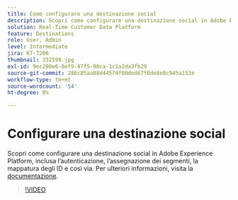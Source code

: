 ```yaml
---
title: Come configurare una destinazione social
description: Scopri come configurare una destinazione social in Adobe Experience Platform, inclusa l’autenticazione, l’assegnazione dei segmenti, la mappatura degli ID e così via.
solution: Real-Time Customer Data Platform
feature: Destinations
role: User, Admin
level: Intermediate
jira: KT-7206
thumbnail: 332599.jpg
exl-id: 9ec200e6-8ef9-47f5-98ca-1c1a2da3fb29
source-git-commit: 286c85aa88d44574f00ded67f0de8e0c945a153e
workflow-type: tm+mt
source-wordcount: '54'
ht-degree: 0%

---
```


# Configurare una destinazione social

Scopri come configurare una destinazione social in Adobe Experience Platform, inclusa l’autenticazione, l’assegnazione dei segmenti, la mappatura degli ID e così via. Per ulteriori informazioni, visita la [documentazione](https://experienceleague.adobe.com/docs/experience-platform/destinations/catalog/social/overview.html?lang=it).

>[!VIDEO](https://video.tv.adobe.com/v/332599/?learn=on&enablevpops)

